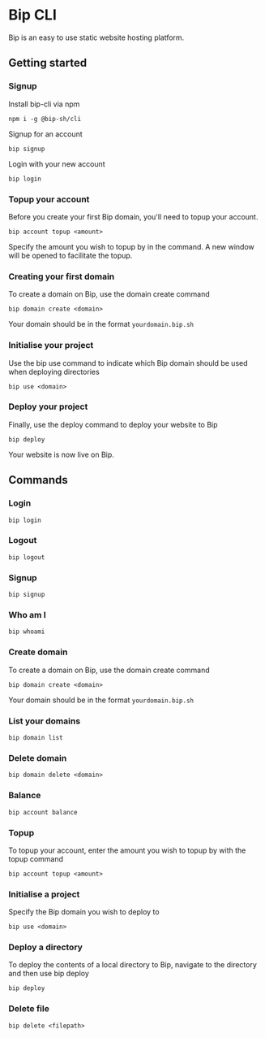 # Bip CLI

Bip is an easy to use static website hosting platform.

## Getting started
### Signup

Install bip-cli via npm

```shell
npm i -g @bip-sh/cli
```

Signup for an account

```shell
bip signup
```

Login with your new account

```shell
bip login
```

### Topup your account

Before you create your first Bip domain, you'll need to topup your account.

```shell
bip account topup <amount>
```

Specify the amount you wish to topup by in the command. A new window will be opened to facilitate the topup.


### Creating your first domain

To create a domain on Bip, use the domain create command

```shell
bip domain create <domain>
```

Your domain should be in the format `yourdomain.bip.sh`

### Initialise your project

Use the bip use command to indicate which Bip domain should be used when deploying directories

```shell
bip use <domain>
```

### Deploy your project

Finally, use the deploy command to deploy your website to Bip

```shell
bip deploy
```

Your website is now live on Bip.

## Commands

### Login

```shell
bip login
```

### Logout

```shell
bip logout
```

### Signup

```shell
bip signup
```

### Who am I

```shell
bip whoami
```

### Create domain

To create a domain on Bip, use the domain create command

```shell
bip domain create <domain>
```

Your domain should be in the format `yourdomain.bip.sh`

### List your domains

```shell
bip domain list
```

### Delete domain

```shell
bip domain delete <domain>
```

### Balance

```shell
bip account balance
```

### Topup

To topup your account, enter the amount you wish to topup by with the topup command

```shell
bip account topup <amount>
```

### Initialise a project

Specify the Bip domain you wish to deploy to

```shell
bip use <domain>
```

### Deploy a directory

To deploy the contents of a local directory to Bip, navigate to the directory and then use bip deploy

```shell
bip deploy
```

### Delete file

```shell
bip delete <filepath>
```
